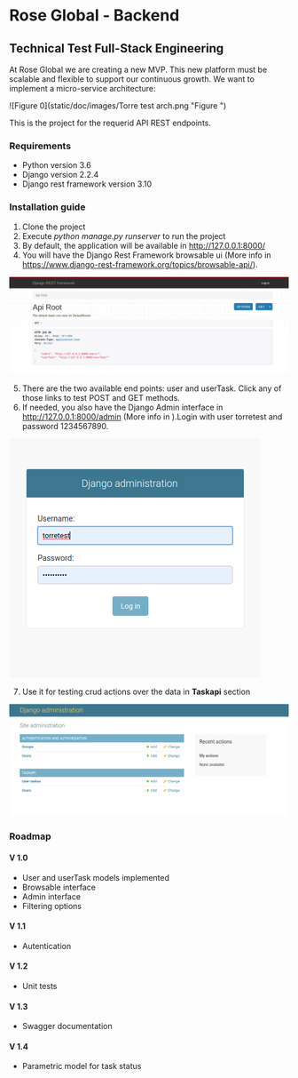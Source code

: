 # Rose Global - Backend
## Technical Test Full-Stack Engineering

At Rose Global we are creating a new MVP. This new platform must be scalable and flexible to support our continuous growth. We want to implement a micro-service architecture:

![Figure 0](static/doc/images/Torre test arch.png "Figure ")

This is the project for the requerid API REST endpoints.

### Requirements

* Python version 3.6
* Django version 2.2.4
* Django rest framework version 3.10

### Installation guide

1. Clone the project
2. Execute *python manage.py runserver* to run the project
3. By default, the application will be available in http://127.0.0.1:8000/
4. You will have the Django Rest Framework browsable ui (More info in https://www.django-rest-framework.org/topics/browsable-api/). 

![Figure 1](static/doc/images/be_api_001.png "Figure 1")

5. There are the two available end points: user and userTask. Click any of those links to test POST and GET methods. 
6. If needed, you also have the Django Admin interface in http://127.0.0.1:8000/admin (More info in ).Login with user torretest and password 1234567890.

![Figure 2](static/doc/images/be_api_002.png "Figure 2")

7. Use it for testing crud actions over the data in **Taskapi** section

![Figure 3](static/doc/images/be_api_003.png "Figure 3")

### Roadmap

#### V 1.0
* User and userTask models implemented
* Browsable interface
* Admin interface
* Filtering options

#### V 1.1
* Autentication

#### V 1.2
* Unit tests

#### V 1.3
* Swagger documentation

#### V 1.4
* Parametric model for task status
